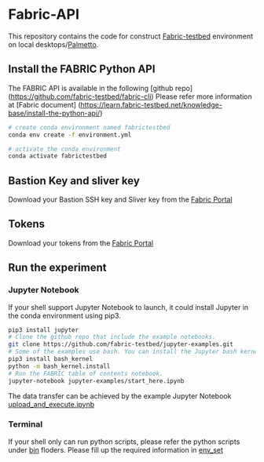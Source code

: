 # Fabric-API

This repository contains the code for construct [Fabric-testbed](https://fabric-testbed.net/) environment on local desktops/[Palmetto](https://www.palmetto.clemson.edu/palmetto/). 

## Install the FABRIC Python API

The FABRIC API is available in the following [github repo] (https://github.com/fabric-testbed/fabric-cli)
Please refer more information at [Fabric document] (https://learn.fabric-testbed.net/knowledge-base/install-the-python-api/)

```bash
# create conda environment named fabrictestbed
conda env create -f environment.yml

# activate the conda environment 
conda activate fabrictestbed
```

## Bastion Key and sliver key
Download your Bastion SSH key and Sliver key from the [Fabric Portal](https://portal.fabric-testbed.net/)
## Tokens
Download your tokens from the [Fabric Portal](https://portal.fabric-testbed.net/)

## Run the experiment
### Jupyter Notebook
If your shell support Jupyter Notebook to launch, it could install Jupyter in the conda environment using pip3.

```bash
pip3 install jupyter
# Clone the github repo that include the example notebooks.
git clone https://github.com/fabric-testbed/jupyter-examples.git
# Some of the examples use bash. You can install the Jupyter bash kernel if you want to use these notebooks.
pip3 install bash_kernel
python -m bash_kernel.install
# Run the FABRIC table of contents notebook.
jupyter-notebook jupyter-examples/start_here.ipynb
```
The data transfer can be achieved by the example Jupyter Notebook [upload_and_execute.ipynb](https://github.com/fabric-testbed/jupyter-examples/blob/master/fabric_examples/fablib_api/upload_and_execute/upload_and_execute.ipynb)

### Terminal
If your shell only can run python scripts, please refer the python scripts under [bin](https://github.com/xai990/Fabric-API/tree/main/bin) floders.
Please fill up the required information in [env_set](https://github.com/xai990/Fabric-API/blob/main/bin/set_env.py)

